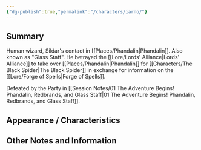 ```yaml
---
{"dg-publish":true,"permalink":"/characters/iarno/"}
---
```


## Summary
Human wizard, Sildar's contact in [[Places/Phandalin\|Phandalin]].
Also known as "Glass Staff". 
He betrayed the [[Lore/Lords' Alliance\|Lords' Alliance]] to take over [[Places/Phandalin\|Phandalin]] for [[Characters/The Black Spider\|The Black Spider]] in exchange for information on the [[Lore/Forge of Spells\|Forge of Spells]].

Defeated by the Party in [[Session Notes/01 The Adventure Begins! Phandalin, Redbrands, and Glass Staff\|01 The Adventure Begins! Phandalin, Redbrands, and Glass Staff]].

## Appearance / Characteristics


## Other Notes and Information